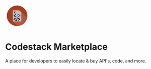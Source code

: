 <img src="/static/assets/favicon2.png" height="75px" width="75px">

# Codestack Marketplace
A place for developers to easily locate & buy API's, code, and more.
